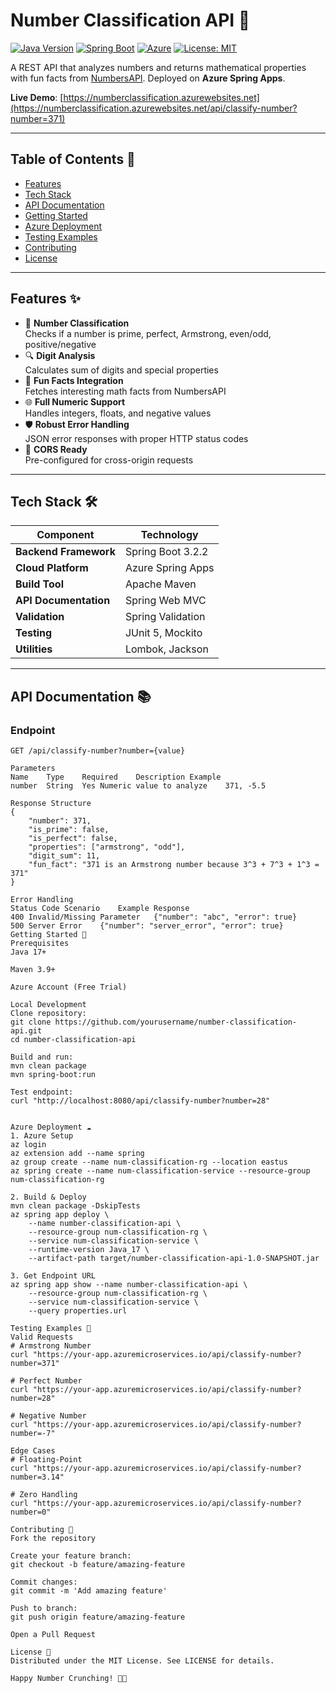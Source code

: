# Number Classification API 🔢

[![Java Version](https://img.shields.io/badge/Java-17%2B-blue)](https://openjdk.org/projects/jdk/17/)
[![Spring Boot](https://img.shields.io/badge/Spring_Boot-3.2.2-brightgreen)](https://spring.io/projects/spring-boot)
[![Azure](https://img.shields.io/badge/Deployment-Azure%20Spring%20Apps-0089D6)](https://azure.microsoft.com/en-us/products/spring-apps)
[![License: MIT](https://img.shields.io/badge/License-MIT-yellow.svg)](https://opensource.org/licenses/MIT)

A REST API that analyzes numbers and returns mathematical properties with fun facts from [NumbersAPI](http://numbersapi.com/). Deployed on **Azure Spring Apps**.

**Live Demo**: [https://numberclassification.azurewebsites.net](https://numberclassification.azurewebsites.net/api/classify-number?number=371)  

---

## Table of Contents 📑
- [Features](#features-)
- [Tech Stack](#tech-stack-)
- [API Documentation](#api-documentation-)
- [Getting Started](#getting-started-)
- [Azure Deployment](#azure-deployment-)
- [Testing Examples](#testing-examples-)
- [Contributing](#contributing-)
- [License](#license-)

---

## Features ✨
- 🧮 **Number Classification**  
  Checks if a number is prime, perfect, Armstrong, even/odd, positive/negative
- 🔍 **Digit Analysis**  
  Calculates sum of digits and special properties
- 🎉 **Fun Facts Integration**  
  Fetches interesting math facts from NumbersAPI
- 🌐 **Full Numeric Support**  
  Handles integers, floats, and negative values
- 🛡️ **Robust Error Handling**  
  JSON error responses with proper HTTP status codes
- 🔄 **CORS Ready**  
  Pre-configured for cross-origin requests

---

## Tech Stack 🛠️
| Component               | Technology                          |
|-------------------------|-------------------------------------|
| **Backend Framework**   | Spring Boot 3.2.2                   |
| **Cloud Platform**      | Azure Spring Apps                   |
| **Build Tool**          | Apache Maven                        |
| **API Documentation**   | Spring Web MVC                      |
| **Validation**          | Spring Validation                   |
| **Testing**             | JUnit 5, Mockito                    |
| **Utilities**           | Lombok, Jackson                     |

---

## API Documentation 📚

### Endpoint
```http
GET /api/classify-number?number={value}

Parameters
Name	Type	Required	Description	Example
number	String	Yes	Numeric value to analyze	371, -5.5

Response Structure
{
    "number": 371,
    "is_prime": false,
    "is_perfect": false,
    "properties": ["armstrong", "odd"],
    "digit_sum": 11,
    "fun_fact": "371 is an Armstrong number because 3^3 + 7^3 + 1^3 = 371"
}

Error Handling
Status Code	Scenario	Example Response
400	Invalid/Missing Parameter	{"number": "abc", "error": true}
500	Server Error	{"number": "server_error", "error": true}
Getting Started 🚀
Prerequisites
Java 17+

Maven 3.9+

Azure Account (Free Trial)

Local Development
Clone repository:
git clone https://github.com/yourusername/number-classification-api.git
cd number-classification-api

Build and run:
mvn clean package
mvn spring-boot:run

Test endpoint:
curl "http://localhost:8080/api/classify-number?number=28"


Azure Deployment ☁️
1. Azure Setup
az login
az extension add --name spring
az group create --name num-classification-rg --location eastus
az spring create --name num-classification-service --resource-group num-classification-rg

2. Build & Deploy
mvn clean package -DskipTests
az spring app deploy \
    --name number-classification-api \
    --resource-group num-classification-rg \
    --service num-classification-service \
    --runtime-version Java_17 \
    --artifact-path target/number-classification-api-1.0-SNAPSHOT.jar

3. Get Endpoint URL
az spring app show --name number-classification-api \
    --resource-group num-classification-rg \
    --service num-classification-service \
    --query properties.url

Testing Examples 🧪
Valid Requests
# Armstrong Number
curl "https://your-app.azuremicroservices.io/api/classify-number?number=371"

# Perfect Number
curl "https://your-app.azuremicroservices.io/api/classify-number?number=28"

# Negative Number
curl "https://your-app.azuremicroservices.io/api/classify-number?number=-7"

Edge Cases
# Floating-Point
curl "https://your-app.azuremicroservices.io/api/classify-number?number=3.14"

# Zero Handling
curl "https://your-app.azuremicroservices.io/api/classify-number?number=0"

Contributing 🤝
Fork the repository

Create your feature branch:
git checkout -b feature/amazing-feature

Commit changes:
git commit -m 'Add amazing feature'

Push to branch:
git push origin feature/amazing-feature

Open a Pull Request

License 📄
Distributed under the MIT License. See LICENSE for details.

Happy Number Crunching! 🚀🔢
